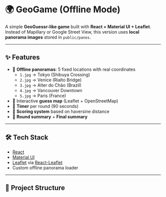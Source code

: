 # 🌍 GeoGame (Offline Mode)

A simple **GeoGuessr-like game** built with **React + Material UI + Leaflet**.
Instead of Mapillary or Google Street View, this version uses **local panorama images** stored in `public/panos`.

---

## ✨ Features
- 🔹 **Offline panoramas**: 5 fixed locations with real coordinates
  - `1.jpg` → Tokyo (Shibuya Crossing)
  - `2.jpg` → Venice (Rialto Bridge)
  - `3.jpg` → Alter do Chão (Brazil)
  - `4.jpg` → Vancouver Downtown
  - `5.jpg` → Paris (France)
- 🔹 Interactive **guess map** (Leaflet + OpenStreetMap)
- 🔹 **Timer** per round (90 seconds)
- 🔹 **Scoring system** based on haversine distance
- 🔹 **Round summary** + **Final summary**

---

## 🛠 Tech Stack
- [React](https://react.dev/)
- [Material UI](https://mui.com/)
- [Leaflet](https://leafletjs.com/) via [React-Leaflet](https://react-leaflet.js.org/)
- Custom offline panorama loader

---

## 📂 Project Structure
